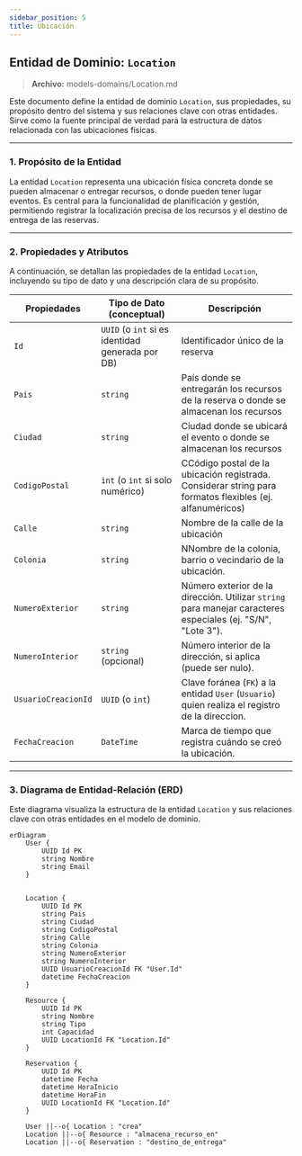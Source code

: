 ```yaml
---
sidebar_position: 5
title: Ubicación
---
```


## Entidad de Dominio: `Location`
> **Archivo:** models-domains/Location.md

Este documento define la entidad de dominio `Location`, sus propiedades, su propósito dentro del sistema y sus relaciones clave con otras entidades. Sirve como la fuente principal de verdad para la estructura de datos relacionada con las ubicaciones fisicas.

---
### 1. Propósito de la Entidad
La entidad `Location` representa una ubicación física concreta donde se pueden almacenar o entregar recursos, o donde pueden tener lugar eventos. Es central para la funcionalidad de planificación y gestión, permitiendo registrar la localización precisa de los recursos y el destino de entrega de las reservas.

---
### 2. Propiedades y Atributos
A continuación, se detallan las propiedades de la entidad `Location`, incluyendo su tipo de dato y una descripción clara de su propósito.



| Propiedades | Tipo de Dato (conceptual) | Descripción |
|-------------|---------------------------|-------------|
| `Id`  | `UUID` (o `int` si es identidad generada por DB) | Identificador único de la reserva |
| `Pais` | `string` | País donde se entregarán los recursos de la reserva o donde se almacenan los recursos |
| `Ciudad` | `string` | Ciudad donde se ubicará el evento o donde se almacenan los recursos|
| `CodigoPostal` | `int` (o `int` si solo numérico) | CCódigo postal de la ubicación registrada. Considerar string para formatos flexibles (ej. alfanuméricos)|
| `Calle` | `string` | Nombre de la calle de la ubicación |
| `Colonia` | `string` | NNombre de la colonia, barrio o vecindario de la ubicación.|
| `NumeroExterior` | `string` | Número exterior de la dirección. Utilizar `string` para manejar caracteres especiales (ej. "S/N", "Lote 3").|
| `NumeroInterior` | `string` (opcional) |Número interior de la dirección, si aplica (puede ser nulo).|
| `UsuarioCreacionId` | `UUID` (o `int`) | Clave foránea (`FK`) a la entidad `User` (`Usuario`) quien realiza el registro de la direccion.|
| `FechaCreacion` | `DateTime`   | Marca de tiempo que registra cuándo se creó la ubicación. |
---

### 3. Diagrama de Entidad-Relación (ERD)
Este diagrama visualiza la estructura de la entidad `Location` y sus relaciones clave con otras entidades en el modelo de dominio.

```mermaid
erDiagram
    User {
        UUID Id PK
        string Nombre
        string Email
    }
    
   
    Location {
        UUID Id PK
        string Pais
        string Ciudad
        string CodigoPostal
        string Calle
        string Colonia
        string NumeroExterior
        string NumeroInterior
        UUID UsuarioCreacionId FK "User.Id"
        datetime FechaCreacion
    }

    Resource {
        UUID Id PK
        string Nombre
        string Tipo
        int Capacidad
        UUID LocationId FK "Location.Id"
    }

    Reservation {
        UUID Id PK
        datetime Fecha
        datetime HoraInicio
        datetime HoraFin
        UUID LocationId FK "Location.Id"  
    }
    
    User ||--o{ Location : "crea"
    Location ||--o{ Resource : "almacena_recurso_en"
    Location ||--o{ Reservation : "destino_de_entrega"
```